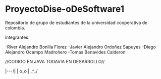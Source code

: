 # ProyectoDise-oDeSoftware1
Repositorio de grupo de estudiantes de la universidad cooperativa de colombia.

integrantes:

-River Alejandro Bonilla Florez
-Javier Alejandro Ordoñez Sapuyes
-Diego Alejandro Ocampo Madroñero
-Tomas Benavides Calderon

//CODIGO EN JAVA TODAVIA EN DESARROLLO//

|\---/|
| o_o |
 \_^_/
